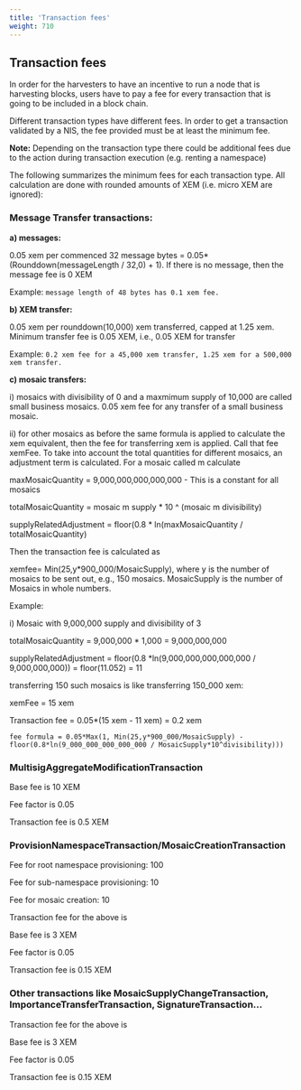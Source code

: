 ```yaml
---
title: 'Transaction fees'
weight: 710
---
```


 
## Transaction fees 
In order for the harvesters to have an incentive to run a node that is harvesting blocks, users have to pay a fee for every transaction that is going to be included in a block chain.

 
Different transaction types have different fees. In order to get a transaction validated by a NIS, the fee provided must be at least the minimum fee.

 
**Note:** Depending on the transaction type there could be additional fees due to the action during transaction execution (e.g. renting a namespace)

 
The following summarizes the minimum fees for each transaction type. All calculation are done with rounded amounts of XEM (i.e. micro XEM are ignored):

 
###  Message Transfer transactions: 
**a) messages:**

 
0.05 xem per commenced 32 message bytes = 0.05*(Rounddown(messageLength / 32,0) + 1). If there is no message, then the message fee is 0 XEM

 
Example: `message length of 48 bytes has 0.1 xem fee.`

 
**b) XEM transfer:**

 
0.05 xem per rounddown(10,000) xem transferred, capped at 1.25 xem. Minimum transfer fee is 0.05 XEM, i.e., 0.05 XEM for transfer 

 
Example: `0.2 xem fee for a 45,000 xem transfer, 1.25 xem for a 500,000 xem transfer.`

 
**c) mosaic transfers:**

 
i) mosaics with divisibility of 0 and a maxmimum supply of 10,000 are called small business mosaics. 0.05 xem fee for any transfer of a small business mosaic.

 
ii) for other mosaics as before the same formula is applied to calculate the xem equivalent, then the fee for transferring xem is applied. Call that fee xemFee. To take into account the total quantities for different mosaics, an adjustment term is calculated. For a mosaic called m calculate

 
maxMosaicQuantity = 9,000,000,000,000,000 - This is a constant for all mosaics

 
totalMosaicQuantity = mosaic m supply * 10 ^ (mosaic m divisibility)

 
supplyRelatedAdjustment = floor(0.8 * ln(maxMosaicQuantity / totalMosaicQuantity)

 
Then the transaction fee is calculated as

 
xemfee= Min(25,y*900_000/MosaicSupply), where y is the number of mosaics to be sent out, e.g., 150 mosaics. MosaicSupply is the number of Mosaics in whole numbers.

 
Example:

 
i) Mosaic with 9,000,000 supply and divisibility of 3

 
totalMosaicQuantity = 9,000,000 * 1,000 = 9,000,000,000

 
supplyRelatedAdjustment = floor(0.8 *ln(9,000,000,000,000,000 / 9,000,000,000)) = floor(11.052) = 11

 
transferring 150 such mosaics is like transferring 150_000 xem:

 
xemFee = 15 xem

 
Transaction fee = 0.05*(15 xem - 11 xem) = 0.2 xem

 
`fee formula = 0.05*Max(1, Min(25,y*900_000/MosaicSupply) - floor(0.8*ln(9_000_000_000_000_000 / MosaicSupply*10^divisibility)))`

 
### MultisigAggregateModificationTransaction 
Base fee is 10 XEM

 
Fee factor is 0.05

 
Transaction fee is 0.5 XEM

 
### ProvisionNamespaceTransaction/MosaicCreationTransaction 
Fee for root namespace provisioning: 100

 
Fee for sub-namespace provisioning: 10

 
Fee for mosaic creation: 10

 
Transaction fee for the above is 

 
Base fee is 3 XEM

 
Fee factor is 0.05

 
Transaction fee is 0.15 XEM

 
### Other transactions like MosaicSupplyChangeTransaction, ImportanceTransferTransaction, SignatureTransaction... 
Transaction fee for the above is 

 
Base fee is 3 XEM

 
Fee factor is 0.05

 
Transaction fee is 0.15 XEM

 

